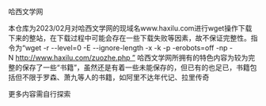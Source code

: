 哈西文学网

本仓库为2023/02月对哈西文学网的现域名www.haxilu.com进行wget操作下载下来的整站，在下载过程中可能会存在一些下载失败等因素，故不保证完整性。指令为“wget -r --level=0 -E --ignore-length -x -k -p -erobots=off -np -N http://www.haxilu.com/zuozhe.php ” 哈西文学网所拥有的特色内容为较为完整的保存了一些“书籍”，虽然还是有着一些未能保存的，但已有的也足已，书籍包括但不限于罗森、萧九等人的书籍，如阿里不达年代记、拉里传奇

更多内容需自行探索
